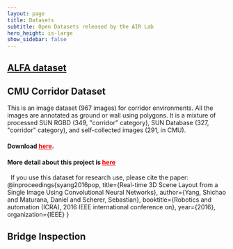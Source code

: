 ```yaml
---
layout: page
title: Datasets
subtitle: Open Datasets released by the AIR Lab
hero_height: is-large
show_sidebar: false
---
```


## [ALFA dataset](../datasets/2019/08/01/alfa/)



## CMU Corridor Dataset

<div>
This is an image dataset (967 images) for corridor environments. All the images are annotated as ground or wall using polygons. It is a mixture of processed SUN RGBD (349, "corridor" category), SUN Database (327, "corridor" category), and self-collected images (291, in CMU). <h4>Download <span style="text-decoration: underline;"><span style="color: #ff0000; text-decoration: underline;"><strong><a style="color: #ff0000; text-decoration: underline;" href="http://www.frc.ri.cmu.edu/~syang/dataset/icra_pop_corridor_16/cmu_corridor_dataset.zip">here</a></strong></span></span>.</h4> <h4>More detail about this project is <a href="http://theairlab.org/indoor-scene-understanding"><span style="text-decoration: underline;"><span style="color: #ff0000; text-decoration: underline;"><strong>here</strong></span></span></a></h4> &nbsp; If you use this dataset for research use, please cite the paper: @inproceedings{syang2016pop, title={Real-time 3D Scene Layout from a Single Image Using Convolutional Neural Networks}, author={Yang, Shichao and Maturana, Daniel and Scherer, Sebastian}, booktitle={Robotics and automation (ICRA), 2016 IEEE international conference on}, year={2016}, organization={IEEE} }
</div>

## Bridge  Inspection


